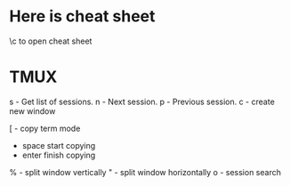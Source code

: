 # Here is cheat sheet

\c to open cheat sheet

# TMUX

<C-b>s - Get list of sessions.
<C-b>n - Next session.
<C-b>p - Previous session.
<C-b>c - create new window

<C-b>[ - copy term mode
 - space start copying
 - enter finish copying

<C-b>% - split window vertically
<C-b>" - split window horizontally
<C-b>o - session search
